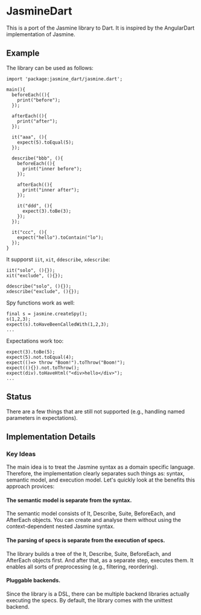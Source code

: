 # JasmineDart

This is a port of the Jasmine library to Dart. It is inspired by the AngularDart implementation of Jasmine.

## Example

The library can be used as follows:

    import 'package:jasmine_dart/jasmine.dart';

    main(){
      beforeEach((){
        print("before");
      });

      afterEach((){
        print("after");
      });

      it("aaa", (){
        expect(5).toEqual(5);
      });

      describe("bbb", (){
        beforeEach((){
          print("inner before");
        });

        afterEach((){
          print("inner after");
        });

        it("ddd", (){
          expect(3).toBe(3);
        });
      });

      it("ccc", (){
        expect("hello").toContain("lo");
      });
    }

It supporst `iit`, `xit`, `ddescribe`, `xdescribe`:

    iit("solo", (){});
    xit("exclude", (){});

    ddescribe("solo", (){});
    xdescribe("exclude", (){});

Spy functions work as well:

    final s = jasmine.createSpy();
    s(1,2,3);
    expect(s).toHaveBeenCalledWith(1,2,3);
    ...

Expectations work too:

    expect(3).toBe(5);
    expect(5).not.toEqual(4);
    expect(()=> throw "Boom!").toThrow("Boom!");
    expect((){}).not.toThrow();
    expect(div).toHaveHtml("<div>hello</div>");
    ...

## Status

There are a few things that are still not supported (e.g., handling named parameters in expectations).

## Implementation Details

### Key Ideas

The main idea is to treat the Jasmine syntax as a domain specific language. Therefore, the implementation clearly separates such things as: syntax, semantic model, and execution model. Let's quickly look at the benefits this approach provices:

#### The semantic model is separate from the syntax.

The semantic model consists of It, Describe, Suite, BeforeEach, and AfterEach objects. You can create and analyse them without using the context-dependent nested Jasmine syntax.

#### The parsing of specs is separate from the execution of specs.

The library builds a tree of the It, Describe, Suite, BeforeEach, and AfterEach objects first. And after that, as a separate step, executes them. It enables all sorts of preprocessing (e.g., filtering, reordering).

#### Pluggable backends.

Since the library is a DSL, there can be multiple backend libraries actually executing the specs. By default, the library comes with the unittest backend.